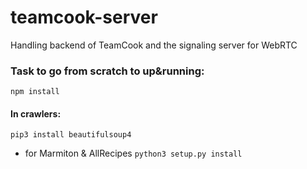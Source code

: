 # teamcook-server

Handling backend of TeamCook and the signaling server for WebRTC

### Task to go from scratch to up&running:
```npm install```

#### In crawlers:
```pip3 install beautifulsoup4```
- for Marmiton & AllRecipes
```python3 setup.py install```